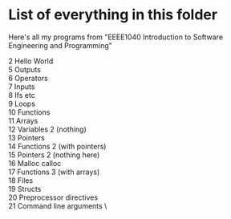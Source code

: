 # List of everything in this folder

Here's all my programs from "EEEE1040 Introduction to Software Engineering and Programming"

2   Hello World                 \
5   Outputs                     \
6   Operators                   \
7   Inputs                      \
8   Ifs etc                     \
9   Loops                       \
10  Functions                   \
11  Arrays                      \
12  Variables 2 (nothing)       \
13  Pointers                    \
14  Functions 2 (with pointers) \
15  Pointers 2 (nothing here)   \
16  Malloc calloc               \
17  Functions 3 (with arrays)   \
18  Files                       \
19  Structs                     \
20  Preprocessor directives     \
21  Command line arguments      \
